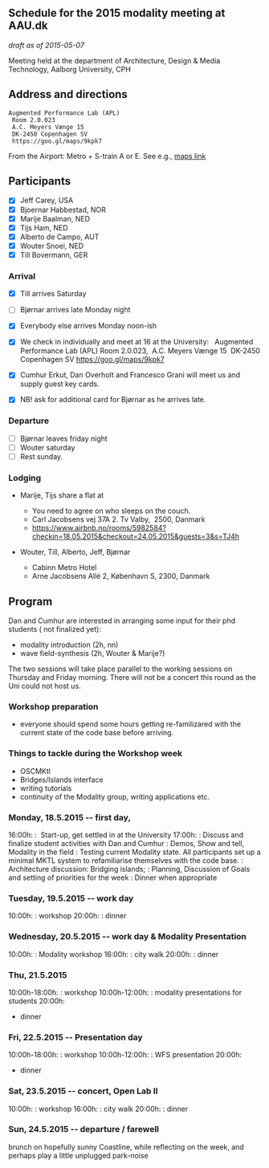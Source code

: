## Schedule for the 2015 modality meeting at AAU.dk
*draft as of 2015-05-07*

Meeting held at the department of Architecture, Design & Media Technology, Aalborg University, CPH

## Address and directions

```
Augmented Performance Lab (APL)
 Room 2.0.023
 A.C. Meyers Vænge 15 
 DK-2450 Copenhagen SV
 https://goo.gl/maps/9kpk7
```

From the Airport: 
Metro + S-train A or E.
See e.g., [maps link](https://goo.gl/maps/8sdnK)


## Participants

+ [x] Jeff Carey, USA
+ [x] Bjoernar Habbestad, NOR
+ [x] Marije Baalman, NED
+ [x] Tijs Ham, NED
+ [x] Alberto de Campo, AUT
+ [x] Wouter Snoei, NED
+ [x] Till Bovermann, GER

### Arrival

+ [x] Till arrives Saturday
+ [ ] Bjørnar arrives late Monday night
+ [x] Everybody else arrives Monday noon-ish 
+ [x] We check in individually and meet at 16 at the University:   Augmented Performance Lab (APL) Room 2.0.023,  A.C. Meyers Vænge 15  DK-2450 Copenhagen SV https://goo.gl/maps/9kpk7


+ [x] Cumhur Erkut,  Dan Overholt and Francesco Grani will meet us and supply guest key cards. 
+ [x] NB! ask for additional card for Bjørnar as he arrives late.

### Departure

+ [ ] Bjørnar leaves friday night
+ [ ] Wouter saturday
+ [ ] Rest sunday.

### Lodging

+ Marije, Tijs share a flat at
    * You need to agree on who sleeps on the couch.
    * Carl Jacobsens vej 37A 2. Tv Valby,  2500, Danmark
    * https://www.airbnb.no/rooms/5982584?checkin=18.05.2015&checkout=24.05.2015&guests=3&s=TJ4h

+ Wouter, Till, Alberto, Jeff, Bjørnar
    * Cabinn Metro Hotel
    * Arne Jacobsens Allé 2, København S, 2300, Danmark


## Program

Dan and Cumhur are interested in arranging some input for their phd students ( not finalized yet):

+ modality introduction (2h, nn)
+ wave field-synthesis (2h, Wouter & Marije?)

The two sessions will take place parallel to the working sessions on Thursday and Friday morning.
There will not be a concert this round as the Uni could not host us.

### Workshop preparation

+ everyone should spend some hours getting re-familizared with the current state of the code base before arriving.

### Things to tackle during the Workshop week

+ OSCMKtl
+ Bridges/Islands interface
+ writing tutorials
+ continuity of the Modality group, writing applications etc.


### Monday, 18.5.2015 -- first day, 

16:00h:
:  Start-up, get settled in at the University
17:00h:
: Discuss and finalize student activities with Dan and Cumhur
: Demos, Show and tell, Modality in the field
: Testing current Modality state. All participants set up a minimal MKTL system to refamiliarise themselves with the code base.
: Architecture discussion: Bridging islands;
: Planning, Discussion of Goals and setting of priorities for the week
: Dinner when appropriate


### Tuesday, 19.5.2015 -- work day

10:00h:
: workshop
20:00h:
: dinner

### Wednesday, 20.5.2015 -- work day &  Modality Presentation

10:00h:
: Modality workshop
16:00h:
: city walk
20:00h:
: dinner


### Thu, 21.5.2015

10:00h-18:00h: 
: workshop
10:00h-12:00h:
: modality presentations for students
20:00h:
+ dinner

### Fri, 22.5.2015 -- Presentation day

10:00h-18:00h: 
: workshop
10:00h-12:00h:
: WFS presentation
20:00h:
+ dinner


### Sat, 23.5.2015 -- concert, Open Lab II

10:00h:
: workshop
16:00h:
: city walk
20:00h:
: dinner

### Sun, 24.5.2015 -- departure / farewell

brunch on hopefully sunny Coastline, while reflecting on the week, and perhaps play a little unplugged park-noise
